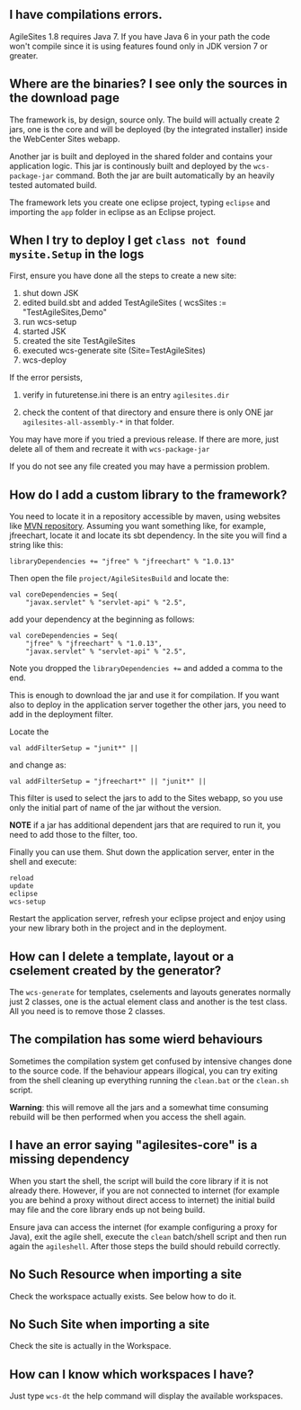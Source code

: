 ## I have compilations errors.

AgileSites 1.8 requires Java 7. If you have Java 6 in your path the code won't compile since it is using features found only in JDK version 7 or greater. 

## Where are the binaries? I see only the sources in the download page

The framework is, by design, source only. The build will actually create 2 jars, one is the core and will be deployed (by the integrated installer) inside the WebCenter Sites webapp. 

Another jar is built and deployed in the shared folder and contains your application logic. This jar is continously built and deployed by the `wcs-package-jar` command. Both the jar are built automatically by an heavily tested automated build.

The framework lets you create one eclipse project, typing `eclipse` and importing the `app` folder in eclipse as an Eclipse project.

## When I try to deploy I get `class not found mysite.Setup` in the logs

First, ensure you have done all the steps to create a new site:

1. shut down JSK
2. edited build.sbt and added TestAgileSites ( wcsSites := "TestAgileSites,Demo"
3. run wcs-setup
4. started JSK
5. created the site TestAgileSites
6. executed wcs-generate site (Site=TestAgileSites)
7. wcs-deploy

If the error persists, 

1. verify in futuretense.ini there is an entry `agilesites.dir`

2. check the content of that directory and ensure there is only ONE jar `agilesites-all-assembly-*` in that folder. 

You may have more if you tried a previous release. If there are more, just delete all of them and recreate it with `wcs-package-jar`
 
If you do not see any file created  you may have a permission problem.


## How do I add a custom library to the framework?

You need to locate it in a repository accessible by maven, using websites like [MVN repository](http://mvnrepository.com). Assuming you want something like, for example, jfreechart, locate it and locate its sbt dependency. In the site you will find a string like this:

```
libraryDependencies += "jfree" % "jfreechart" % "1.0.13"         
```

Then open the file `project/AgileSitesBuild` and  locate the:

```
val coreDependencies = Seq(
    "javax.servlet" % "servlet-api" % "2.5",
```

add your dependency at the beginning as follows:

```
val coreDependencies = Seq(
    "jfree" % "jfreechart" % "1.0.13",
    "javax.servlet" % "servlet-api" % "2.5",
```

Note you dropped the `libraryDependencies +=` and added a comma to the end.

This is enough to download the jar and use it for compilation.  If you want also to deploy in the application server together the other jars, you need to add in the deployment filter.

Locate the 

```
val addFilterSetup = "junit*" ||
```

and change as:

```
val addFilterSetup = "jfreechart*" || "junit*" ||
```

This filter is used to select the jars to add to the Sites webapp, so you use only the initial part of name of the jar without the version.

**NOTE** if a jar has additional dependent jars that are required to run it, you need to add those to the filter, too.

Finally you can use them. Shut down the application server, enter in the shell and execute:

```
reload
update
eclipse
wcs-setup
```

Restart the application server, refresh your eclipse project and enjoy using your new library both in the project and in the deployment.

## How can I delete a template, layout or a cselement created by the generator?

The `wcs-generate` for templates, cselements and layouts generates normally just 2 classes, one is the actual element class and another is the test class. All you need is to remove those 2 classes.

## The compilation has some wierd behaviours

Sometimes the compilation system get confused by intensive changes done to the source code. If the behaviour appears illogical, you can try exiting from the shell cleaning up everything running the `clean.bat` or the `clean.sh` script.

**Warning**: this will remove all the jars and a somewhat time consuming rebuild will be then performed when you access the shell again.

## I have an error saying "agilesites-core" is a missing dependency

When you start the shell, the script will build the core library if it is not already there. However, if you are not connected to internet (for example you are behind a proxy without direct access to internet) the initial build may file and the core library ends up not being build.

Ensure java can access the internet (for example configuring a proxy for Java), exit the agile shell, execute the `clean` batch/shell script and then run again the `agileshell`.  After those steps the build should rebuild correctly.

## No Such Resource when importing a site

Check the workspace actually exists. See below how to do it.

## No Such Site when importing a site

Check the site is actually in the Workspace.

## How can I know which workspaces  I have?

Just type `wcs-dt` the help command will display the available workspaces.
